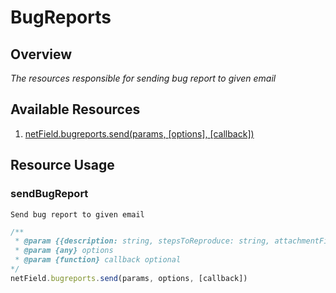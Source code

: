 # BugReports

## Overview
*The resources responsible for sending bug report to given email*

## Available Resources

1. [netField.bugreports.send(params, [options], [callback])](#sendBugReport)


## Resource Usage

### sendBugReport

    Send bug report to given email

```javascript
/**
 * @param {{description: string, stepsToReproduce: string, attachmentFile: File}} params
 * @param {any} options
 * @param {function} callback optional
*/
netField.bugreports.send(params, options, [callback])
```
